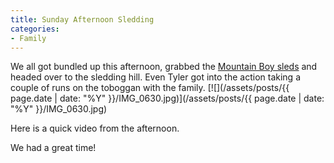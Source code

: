 ```yaml
---
title: Sunday Afternoon Sledding
categories:
- Family
---
```


We all got bundled up this afternoon, grabbed the [Mountain Boy sleds](/thingelstad/mountain-boy-sleds-arrived) and headed over to the sledding hill. Even Tyler got into the action taking a couple of runs on the toboggan with the family.
[![](/assets/posts/{{ page.date | date: "%Y" }}/IMG_0630.jpg)](/assets/posts/{{ page.date | date: "%Y" }}/IMG_0630.jpg)

Here is a quick video from the afternoon.


  


We had a great time!
